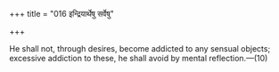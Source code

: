 +++
title = "016 इन्द्रियार्थेषु सर्वेषु"

+++

He shall not, through desires, become addicted to any sensual objects; excessive addiction to these, he shall avoid by mental reflection.—(10)